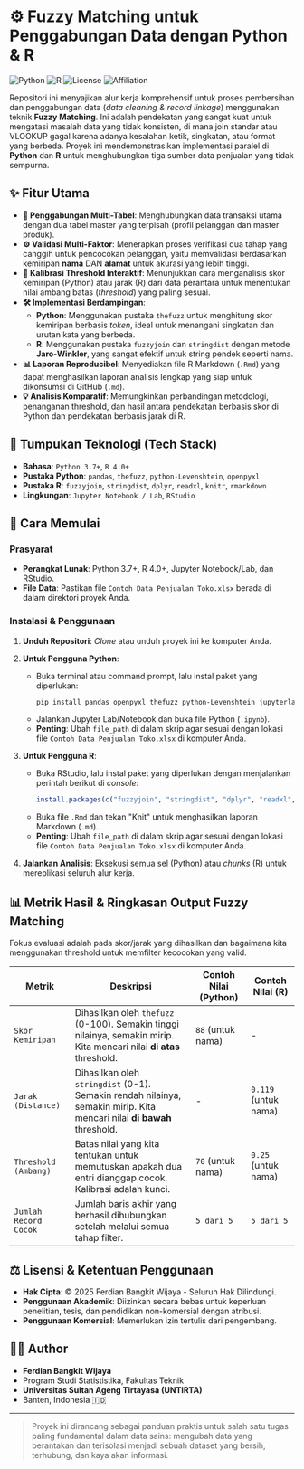 # ⚙️ Fuzzy Matching untuk Penggabungan Data dengan Python & R

![Python](https://img.shields.io/badge/Python-3.7+-blue.svg)
![R](https://img.shields.io/badge/R-4.0+-purple.svg)
![License](https://img.shields.io/badge/License-MIT-red.svg)
![Affiliation](https://img.shields.io/badge/Affiliation-UNTIRTA-orange.svg)

Repositori ini menyajikan alur kerja komprehensif untuk proses pembersihan dan penggabungan data (*data cleaning & record linkage*) menggunakan teknik **Fuzzy Matching**. Ini adalah pendekatan yang sangat kuat untuk mengatasi masalah data yang tidak konsisten, di mana join standar atau VLOOKUP gagal karena adanya kesalahan ketik, singkatan, atau format yang berbeda. Proyek ini mendemonstrasikan implementasi paralel di **Python** dan **R** untuk menghubungkan tiga sumber data penjualan yang tidak sempurna.

## ✨ Fitur Utama

- **🎯 Penggabungan Multi-Tabel**: Menghubungkan data transaksi utama dengan dua tabel master yang terpisah (profil pelanggan dan master produk).
- **⚙️ Validasi Multi-Faktor**: Menerapkan proses verifikasi dua tahap yang canggih untuk pencocokan pelanggan, yaitu memvalidasi berdasarkan kemiripan **nama** DAN **alamat** untuk akurasi yang lebih tinggi.
- **🔄 Kalibrasi Threshold Interaktif**: Menunjukkan cara menganalisis skor kemiripan (Python) atau jarak (R) dari data perantara untuk menentukan nilai ambang batas (*threshold*) yang paling sesuai.
- **🛠️ Implementasi Berdampingan**:
    - **Python**: Menggunakan pustaka `thefuzz` untuk menghitung skor kemiripan berbasis *token*, ideal untuk menangani singkatan dan urutan kata yang berbeda.
    - **R**: Menggunakan pustaka `fuzzyjoin` dan `stringdist` dengan metode **Jaro-Winkler**, yang sangat efektif untuk string pendek seperti nama.
- **📊 Laporan Reproducibel**: Menyediakan file R Markdown (`.Rmd`) yang dapat menghasilkan laporan analisis lengkap yang siap untuk dikonsumsi di GitHub (`.md`).
- **💡 Analisis Komparatif**: Memungkinkan perbandingan metodologi, penanganan threshold, dan hasil antara pendekatan berbasis skor di Python dan pendekatan berbasis jarak di R.

## 🔧 Tumpukan Teknologi (Tech Stack)

- **Bahasa**: `Python 3.7+`, `R 4.0+`
- **Pustaka Python**: `pandas`, `thefuzz`, `python-Levenshtein`, `openpyxl`
- **Pustaka R**: `fuzzyjoin`, `stringdist`, `dplyr`, `readxl`, `knitr`, `rmarkdown`
- **Lingkungan**: `Jupyter Notebook / Lab`, `RStudio`

## 🚀 Cara Memulai

### Prasyarat
- **Perangkat Lunak**: Python 3.7+, R 4.0+, Jupyter Notebook/Lab, dan RStudio.
- **File Data**: Pastikan file `Contoh Data Penjualan Toko.xlsx` berada di dalam direktori proyek Anda.

### Instalasi & Penggunaan

1.  **Unduh Repositori**: *Clone* atau unduh proyek ini ke komputer Anda.

2.  **Untuk Pengguna Python**:
    - Buka terminal atau command prompt, lalu instal paket yang diperlukan:
      ```bash
      pip install pandas openpyxl thefuzz python-Levenshtein jupyterlab
      ```
    - Jalankan Jupyter Lab/Notebook dan buka file Python (`.ipynb`).
    - **Penting**: Ubah `file_path` di dalam skrip agar sesuai dengan lokasi file `Contoh Data Penjualan Toko.xlsx` di komputer Anda.

3.  **Untuk Pengguna R**:
    - Buka RStudio, lalu instal paket yang diperlukan dengan menjalankan perintah berikut di *console*:
      ```r
      install.packages(c("fuzzyjoin", "stringdist", "dplyr", "readxl", "knitr", "rmarkdown"))
      ```
    - Buka file `.Rmd` dan tekan "Knit" untuk menghasilkan laporan Markdown (`.md`).
    - **Penting**: Ubah `file_path` di dalam skrip agar sesuai dengan lokasi file `Contoh Data Penjualan Toko.xlsx` di komputer Anda.

4.  **Jalankan Analisis**: Eksekusi semua sel (Python) atau *chunks* (R) untuk mereplikasi seluruh alur kerja.

## 📊 Metrik Hasil & Ringkasan Output Fuzzy Matching

Fokus evaluasi adalah pada skor/jarak yang dihasilkan dan bagaimana kita menggunakan threshold untuk memfilter kecocokan yang valid.

| Metrik                 | Deskripsi                                                                                                 | Contoh Nilai (Python) | Contoh Nilai (R) |
| ---------------------- | --------------------------------------------------------------------------------------------------------- | --------------------- | ---------------- |
| `Skor Kemiripan`       | Dihasilkan oleh `thefuzz` (0-100). Semakin tinggi nilainya, semakin mirip. Kita mencari nilai **di atas** threshold. | `88` (untuk nama)     | -                |
| `Jarak (Distance)`     | Dihasilkan oleh `stringdist` (0-1). Semakin rendah nilainya, semakin mirip. Kita mencari nilai **di bawah** threshold. | -                     | `0.119` (untuk nama) |
| `Threshold (Ambang)`   | Batas nilai yang kita tentukan untuk memutuskan apakah dua entri dianggap cocok. Kalibrasi adalah kunci.      | `70` (untuk nama)     | `0.25` (untuk nama) |
| `Jumlah Record Cocok`  | Jumlah baris akhir yang berhasil dihubungkan setelah melalui semua tahap filter.                            | `5 dari 5`            | `5 dari 5`         |


## ⚖️ Lisensi & Ketentuan Penggunaan

- **Hak Cipta**: © 2025 Ferdian Bangkit Wijaya - Seluruh Hak Dilindungi.
- **Penggunaan Akademik**: Diizinkan secara bebas untuk keperluan penelitian, tesis, dan pendidikan non-komersial dengan atribusi.
- **Penggunaan Komersial**: Memerlukan izin tertulis dari pengembang.

## 👨‍💻 Author

- **Ferdian Bangkit Wijaya**
- Program Studi Statististika, Fakultas Teknik
- **Universitas Sultan Ageng Tirtayasa (UNTIRTA)**
- Banten, Indonesia 🇮🇩

---

> Proyek ini dirancang sebagai panduan praktis untuk salah satu tugas paling fundamental dalam data sains: mengubah data yang berantakan dan terisolasi menjadi sebuah dataset yang bersih, terhubung, dan kaya akan informasi.
